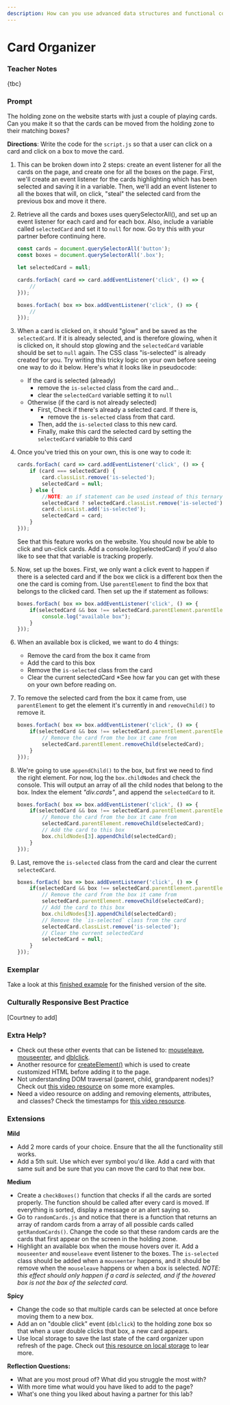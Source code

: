 ```yaml
---
description: How can you use advanced data structures and functional computing with DOM elements and user interaction?
---
```


# Card Organizer

### Teacher Notes

{tbc}

### Prompt

The holding zone on the website starts with just a couple of playing cards. Can you make it so that the cards can be moved from the holding zone to their matching boxes? 

**Directions**: Write the code for the `script.js` so that a user can click on a card and click on a box to move the card.

1. This can be broken down into 2 steps: create an event listener for all the cards on the page, and create one for all the boxes on the page. First, we'll create an event listener for the cards highlighting which has been selected and saving it in a variable. Then, we'll add an event listener to all the boxes that will, on click, "steal" the selected card from the previous box and move it there.

2. Retrieve all the cards and boxes uses querySelectorAll(), and set up an event listener for each card and for each box. Also, include a variable called `selectedCard` and set it to `null` for now. Go try this with your partner before continuing here. 
    ```js
    const cards = document.querySelectorAll('button');
    const boxes = document.querySelectorAll('.box');

    let selectedCard = null;

    cards.forEach( card => card.addEventListener('click', () => {
        //
    }));

    boxes.forEach( box => box.addEventListener('click', () => {
        //
    }));
    ```

3. When a card is clicked on, it should "glow" and be saved as the `selectedCard`. If it is already selected, and is therefore glowing, when it is clicked on, it should stop glowing and the `selectedCard` variable should be set to `null` again. The CSS class "is-selected" is already created for you. Try writing this tricky logic on your own before seeing one way to do it below. Here's what it looks like in pseudocode:
    - If the card is selected (already)
        - remove the `is-selected` class from the card and...
        - clear the `selectedCard` variable setting it to `null`
    - Otherwise (if the card is not already selected)
        - First, Check if there's already a selected card. If there is,
            - remove the `is-selected` class from that card.
        - Then, add the `is-selected` class to this new card.
        - Finally, make this card the selected card by setting the `selectedCard` variable to this card

4. Once you've tried this on your own, this is one way to code it:
    ```js
    cards.forEach( card => card.addEventListener('click', () => {
        if (card === selectedCard) {
            card.classList.remove('is-selected');
            selectedCard = null;
        } else {
            //NOTE: an if statement can be used instead of this ternary
            selectedCard ? selectedCard.classList.remove('is-selected') : {};
            card.classList.add('is-selected');
            selectedCard = card;
        }
    }));
    ```
    See that this feature works on the website. You should now be able to click and un-click cards. Add a console.log(selectedCard) if you'd also like to see that that variable is tracking properly.

5. Now, set up the boxes. First, we only want a click event to happen if there is a selected card and if the box we click is a different box then the one the card is coming from. Use `parentElement` to find the box that belongs to the clicked card. Then set up the if statement as follows:
    ```js
    boxes.forEach( box => box.addEventListener('click', () => {
        if(selectedCard && box !== selectedCard.parentElement.parentElement) {
            console.log("available box");
        }
    }));
    ```

6. When an available box is clicked, we want to do 4 things:
    - Remove the card from the box it came from
    - Add the card to this box
    - Remove the `is-selected` class from the card
    - Clear the current selectedCard
    *See how far you can get with these on your own before reading on.

7. To remove the selected card from the box it came from, use `parentElement` to get the element it's currently in and `removeChild()` to remove it.
    ```js
    boxes.forEach( box => box.addEventListener('click', () => {
        if(selectedCard && box !== selectedCard.parentElement.parentElement) {
            // Remove the card from the box it came from
            selectedCard.parentElement.removeChild(selectedCard);
        }
    }));
    ```
8. We're going to use `appendChild()` to the box, but first we need to find the right element. For now, log the `box.childNodes` and check the console. This will output an array of all the child nodes that belong to the box. Index the element _"div.cards"_, and append the `selectedCard` to it.
    ```js
    boxes.forEach( box => box.addEventListener('click', () => {
        if(selectedCard && box !== selectedCard.parentElement.parentElement) {
            // Remove the card from the box it came from
            selectedCard.parentElement.removeChild(selectedCard);
            // Add the card to this box
            box.childNodes[3].appendChild(selectedCard);
        }
    }));
    ```

9. Last, remove the `is-selected` class from the card and clear the current `selectedCard`.
    ```js
    boxes.forEach( box => box.addEventListener('click', () => {
        if(selectedCard && box !== selectedCard.parentElement.parentElement) {
            // Remove the card from the box it came from
            selectedCard.parentElement.removeChild(selectedCard);
            // Add the card to this box
            box.childNodes[3].appendChild(selectedCard);
            // Remove the `is-selected` class from the card
            selectedCard.classList.remove('is-selected');
            // Clear the current selectedCard
            selectedCard = null;
        }
    }));
    ```

### Exemplar

Take a look at this [finished example](./U3LAB3-Exemplar/index.html) for the finished version of the site.

### Culturally Responsive Best Practice

[Courtney to add]

### Extra Help?

- Check out these other events that can be listened to: [mouseleave](https://developer.mozilla.org/en-US/docs/Web/API/Element/mouseleave_event), [mouseenter](https://developer.mozilla.org/en-US/docs/Web/API/Element/mouseenter_event), and [dblclick](https://developer.mozilla.org/en-US/docs/Web/API/Element/dblclick_event).
- Another resource for [createElement()](https://www.w3schools.com/jsref/met_document_createelement.asp) which is used to create customized HTML before adding it to the page.
- Not understanding DOM traversal (parent, child, grandparent nodes)? Check out [this video resource](https://youtu.be/v7rSSy8CaYE?t=470) on some more examples.
- Need a video resource on adding and removing elements, attributes, and classes? Check the timestamps for [this video resource](https://www.youtube.com/watch?v=y17RuWkWdn8).

### Extensions

**Mild**
- Add 2 more cards of your choice. Ensure that the all the functionality still works.
- Add a 5th suit. Use which ever symbol you'd like. Add a card with that same suit and be sure that you can move the card to that new box.

**Medium**
- Create a `checkBoxes()` function that checks if all the cards are sorted properly. The function should be called after every card is moved. If everything is sorted, display a message or an alert saying so.
- Go to `randomCards.js` and notice that there is a function that returns an array of random cards from a array of all possible cards called `getRandomCards()`. Change the code so that these random cards are the cards that first appear on the screen in the holding zone.
- Highlight an available box when the mouse hovers over it. Add a `mouseenter` and `mouseleave` event listener to the boxes. The `is-selected` class should be added when a `mouseenter` happens, and it should be remove when the `mouseleave` happens or when a box is selected. _NOTE: this effect should only happen if a card is selected, and if the hovered box is not the box of the selected card._

**Spicy**
- Change the code so that multiple cards can be selected at once before moving them to a new box. 
- Add an on "double click" event (`dblclick`) to the holding zone box so that when a user double clicks that box, a new card appears.
- Use local storage to save the last state of the card organizer upon refresh of the page. Check out [this resource on local storage](https://developer.mozilla.org/en-US/docs/Web/API/Window/localStorage) to lear more.

**Reflection Questions:**

- What are you most proud of? What did you struggle the most with?
- With more time what would you have liked to add to the page?
- What's one thing you liked about having a partner for this lab?
